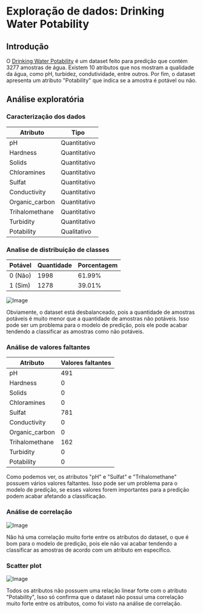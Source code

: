 # Exploração de dados: Drinking Water Potability

## Introdução

O [Drinking Water Potability](https://www.kaggle.com/code/deblina00/drinking-water-potability-eda-and-prediction) é um dataset feito para predição que contém 3277 amostras de água. Existem 10 atributos que nos mostram a qualidade da água, como pH, turbidez, condutividade, entre outros. Por fim, o dataset apresenta um atributo "Potability" que indica se a amostra é potável ou não.

## Análise exploratória

### Caracterização dos dados

| Atributo        | Tipo         |
|       ---       |     ---      |
| pH              | Quantitativo |
| Hardness        | Quantitativo |
| Solids          | Quantitativo |
| Chloramines     | Quantitativo |
| Sulfat          | Quantitativo |
| Conductivity    | Quantitativo |
| Organic_carbon  | Quantitativo |
| Trihalomethane  | Quantitativo |
| Turbidity       | Quantitativo |
| Potability      | Qualitativo |

### Analise de distribuição de classes

| Potável | Quantidade | Porcentagem    |
|   ---   |     ---    |       ---      |
| 0 (Não) | 1998       | 61.99%         |
| 1 (Sim) | 1278       | 39.01%         |

![Image](https://media.discordapp.net/attachments/965672339931025468/1086773263969026218/image.png)

Obviamente, o dataset está desbalanceado, pois a quantidade de amostras potáveis é muito menor que a quantidade de amostras não potáveis. Isso pode ser um problema para o modelo de predição, pois ele pode acabar tendendo a classificar as amostras como não potáveis.

### Análise de valores faltantes

| Atributo        | Valores faltantes |
|       ---       |        ---        |
| pH              | 491               |
| Hardness        | 0                 |
| Solids          | 0                 |
| Chloramines     | 0                 |
| Sulfat          | 781               |
| Conductivity    | 0                 |
| Organic_carbon  | 0                 |
| Trihalomethane  | 162               |
| Turbidity       | 0                 |
| Potability      | 0                 |

Como podemos ver, os atributos "pH" e "Sulfat" e "Trihalomethane" possuem vários valores faltantes. Isso pode ser um problema para o modelo de predição, se esses valores forem importantes para a predição podem acabar afetando a classificação.

### Análise de correlação

![Image](https://media.discordapp.net/attachments/965672339931025468/1086799751665680494/image.png)

Não há uma correlação muito forte entre os atributos do dataset, o que é bom para o modelo de predição, pois ele não vai acabar tendendo a classificar as amostras de acordo com um atributo em específico.

### Scatter plot

![Image](https://media.discordapp.net/attachments/965672339931025468/1086802103084798105/image.png?width=706&height=676)

Todos os atributos não possuem uma relação linear forte com o atributo "Potability", Isso só confirma que o dataset não possui uma correlação muito forte entre os atributos, como foi visto na análise de correlação.
